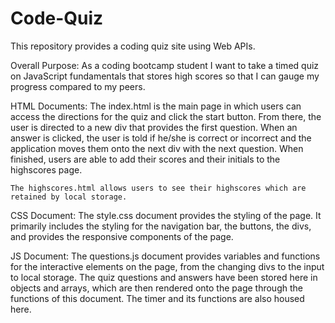 # Code-Quiz
This repository provides a coding quiz site using Web APIs. 

Overall Purpose: As a coding bootcamp student I want to take a timed quiz on JavaScript fundamentals that stores high scores so that I can gauge my progress compared to my peers.

HTML Documents: 
    The index.html is the main page in which users can access the directions for the quiz and click the start button. From there, the user is directed to a new div that provides the first question. When an answer is clicked, the user is told if he/she is correct or incorrect and the application moves them onto the next div with the next question. When finished, users are able to add their scores and their initials to the highscores page. 

    The highscores.html allows users to see their highscores which are retained by local storage. 

CSS Document: 
    The style.css document provides the styling of the page. It primarily includes the styling for the navigation bar, the buttons, the divs, and provides the responsive components of the page. 

JS Document: 
    The questions.js document provides variables and functions for the interactive elements on the page, from the changing divs to the input to local storage. The quiz questions and answers have been stored here in objects and arrays, which are then rendered onto the page through the functions of this document. The timer and its functions are also housed here. 